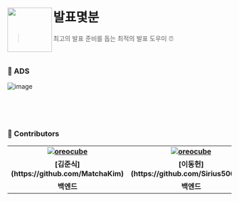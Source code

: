 # 발표몇분 <img src="https://github.com/user-attachments/assets/ef8b37f1-a66d-4af1-9f6a-02ec5587ddee" align=left width=100>
> 최고의 발표 준비를 돕는 최적의 발표 도우미 ⏰

<br>

### 💭 ADS

![image](https://github.com/user-attachments/assets/85fc8c25-2d83-4aae-938e-ea48d80b3cfb)


<br>

<!-- ### 📍 Features -->

<br>

<!-- ### 🎞️ Demo Video -->

<br>

### 🙌 Contributors

<div align="center">
<table style="font-weight : bold">
      <tr>
        <td align="center">
              <a href="https://github.com/MatchaKim">    
                  <img alt="oreocube" src="https://github.com/user-attachments/assets/999e0492-6da8-414b-b198-37c1a4064f4e" />            
              </a>
           </td>
            <td align="center">
                <a href="https://github.com/Sirius506775">                 
                    <img alt="oreocube" src="https://github.com/user-attachments/assets/f574ddde-c141-429f-8511-72916e38c50c" />            
                </a>
             </td>
            <td align="center">
                <a href="https://github.com/serioushyeon">                 
                    <img alt="oreocube" src="https://github.com/user-attachments/assets/54656ec1-855e-43b1-866c-db473c9de8a7" />            
                </a>
             </td>
            <td align="center">
              <a href="https://github.com/PIYUJIN">                 
                  <img alt="oreocube" src="https://github.com/user-attachments/assets/0b41d623-55cb-4406-a480-818a87bca16f" />            
              </a>
           </td>
      </tr>
      <tr>
          <td align="center">[김준식](https://github.com/MatchaKim)</td>
          <td align="center">[이동헌](https://github.com/Sirius506775)</td>
          <td align="center">[진지현](https://github.com/serioushyeon)</td>
          <td align="center">[피유진](https://github.com/PIYUJIN)</td>
      </tr>
      <tr>
          <td align="center">백엔드</td>
          <td align="center">백엔드</td>
          <td align="center">프론트엔드</td>
          <td align="center">프론트엔드</td>
      </tr>
  </table>
</div>
